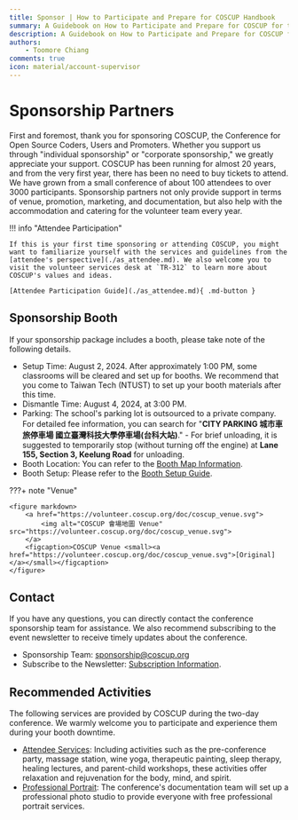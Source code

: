 ```yaml
---
title: Sponsor | How to Participate and Prepare for COSCUP Handbook
summary: A Guidebook on How to Participate and Prepare for COSCUP for the Sponsor
description: A Guidebook on How to Participate and Prepare for COSCUP for the Sponsor
authors:
    - Toomore Chiang
comments: true
icon: material/account-supervisor
---
```


# Sponsorship Partners

First and foremost, thank you for sponsoring COSCUP, the Conference for Open Source Coders, Users and Promoters. Whether you support us through "individual sponsorship" or "corporate sponsorship," we greatly appreciate your support. COSCUP has been running for almost 20 years, and from the very first year, there has been no need to buy tickets to attend. We have grown from a small conference of about 100 attendees to over 3000 participants. Sponsorship partners not only provide support in terms of venue, promotion, marketing, and documentation, but also help with the accommodation and catering for the volunteer team every year.

!!! info "Attendee Participation"

    If this is your first time sponsoring or attending COSCUP, you might want to familiarize yourself with the services and guidelines from the [attendee's perspective](./as_attendee.md). We also welcome you to visit the volunteer services desk at `TR-312` to learn more about COSCUP's values and ideas.

    [Attendee Participation Guide](./as_attendee.md){ .md-button }

## Sponsorship Booth

If your sponsorship package includes a booth, please take note of the following details.

- Setup Time: August 2, 2024. After approximately 1:00 PM, some classrooms will be cleared and set up for booths. We recommend that you come to Taiwan Tech (NTUST) to set up your booth materials after this time.
- Dismantle Time: August 4, 2024, at 3:00 PM.
- Parking: The school's parking lot is outsourced to a private company. For detailed fee information, you can search for "**CITY PARKING 城市車旅停車場 國立臺灣科技大學停車場(台科大站)**."
      - For brief unloading, it is suggested to temporarily stop (without turning off the engine) at **Lane 155, Section 3, Keelung Road** for unloading.
- Booth Location: You can refer to the [Booth Map Information](https://drive.google.com/file/d/19ggSO_tz8ozeyH9KwgJD_WAxLcEIL4kN/view).
- Booth Setup: Please refer to the [Booth Setup Guide](https://docs.google.com/presentation/d/1LYh8fVA4ef9h6Mc5sz0EqEYmZIONJgMV/).

???+ note "Venue"

    <figure markdown>
        <a href="https://volunteer.coscup.org/doc/coscup_venue.svg">
            <img alt="COSCUP 會場地圖 Venue" src="https://volunteer.coscup.org/doc/coscup_venue.svg">
        </a>
        <figcaption>COSCUP Venue <small><a href="https://volunteer.coscup.org/doc/coscup_venue.svg">[Original]</a></small></figcaption>
    </figure>

## Contact

If you have any questions, you can directly contact the conference sponsorship team for assistance. We also recommend subscribing to the event newsletter to receive timely updates about the conference.

- Sponsorship Team: <sponsorship@coscup.org>
- Subscribe to the Newsletter: [Subscription Information](../newsletters/index.md).

## Recommended Activities

The following services are provided by COSCUP during the two-day conference. We warmly welcome you to participate and experience them during your booth downtime.

- [Attendee Services](../attendee_services/index.md): Including activities such as the pre-conference party, massage station, wine yoga, therapeutic painting, sleep therapy, healing lectures, and parent-child workshops, these activities offer relaxation and rejuvenation for the body, mind, and spirit.
- [Professional Portrait](./as_attendee.md#professional-portrait): The conference's documentation team will set up a professional photo studio to provide everyone with free professional portrait services.
